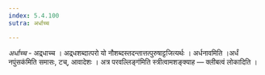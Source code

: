 ```yaml
---
index: 5.4.100
sutra: अर्धाच्च

---
```

_अर्धाच्च_ - अद्र्धाच्च । अद्र्धशब्दात्परो यो नौशब्दस्तदन्तात्तत्पुरुषाट्टजित्यर्थः । अर्धनावमिति ।अर्धं नपुंसक॑मिति समासः, टच्, आवादेशः । अत्र परवल्लिङ्ग॑मिति स्त्रीत्वामशङ्क्याह — क्लीबत्वं लोकादिति ।